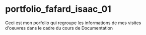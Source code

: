 # portfolio_fafard_isaac_01
Ceci est mon porfolio qui regroupe les informations de mes visites d'oeuvres dans le cadre du cours de Documentation
